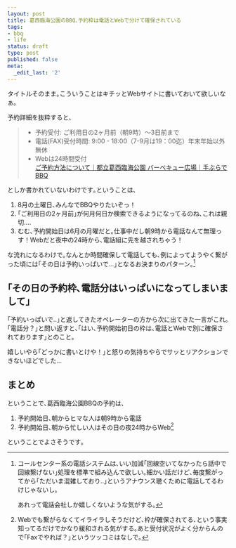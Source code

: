 ```yaml
---
layout: post
title: 葛西臨海公園のBBQ､予約枠は電話とWebで分けて確保されている
tags:
- bbq
- life
status: draft
type: post
published: false
meta:
  _edit_last: '2'
---
```

タイトルそのまま｡こういうことはキチッとWebサイトに書いておいて欲しいなぁ｡

予約詳細を抜粋すると､

> - 予約受付: ご利用日の2ヶ月前（朝9時）～3日前まで
> - 電話(FAX)受付時間: 9:00 - 18:00（7-9月は19：00迄）年末年始以外無休  
> - Webは24時間受付  
[ご予約方法について｜都立葛西臨海公園 バーベキュー広場｜手ぶらでBBQ](http://www.herofield.com/bbq/kasai/reservation.html)

としか書かれていないわけです｡ということは､

1. 8月の土曜日､みんなでBBQやりたいぞっ！
1. ｢ご利用日の2ヶ月前｣が何月何日か検索できるようになってるのね､これは親切....
3. むむ､予約開始日は6月の月曜だと｡仕事中だし朝9時から電話なんて無理っす！Webだと夜中の24時から､電話組に先を越されちゃう！

な流れになるわけで｡なんとか時間確保して電話しても､例によってようやく繋がった頃には｢その日は予約いっぱいで...｣となるお決まりのパターン｡[^01]

## ｢その日の予約枠､電話分はいっぱいになってしまいまして｣

｢予約いっぱいで..｣と返してきたオペレーターの方から次に出てきた一言がこれ｡｢電話分？｣と問い返すと､｢はい､予約開始初日の枠は､電話とWebで別に確保されております｣とのこと｡

嬉しいやら｢どっかに書いとけや！｣と怒りの気持ちやらでサッとリアクションできないほどでした...

## まとめ
ということで､葛西臨海公園BBQの予約は､

1. 予約開始日､朝からヒマな人は朝9時から電話
2. 予約開始日､朝から忙しい人はその日の夜24時からWeb[^02]

ということでよさそうです｡

[^01]: コールセンター系の電話システムは､いい加減｢回線空いてなかったら話中で回線繋げない｣処理を標準で組み込んで欲しい｡細かい話だけど､毎度繋がってから｢ただいま混雑しており..｣というアナウンス聴くために電話してるわけじゃないし｡

    あれって電話会社しか嬉しくないような気がする｡

[^02]: Webでも繋がらなくてイライラしそうだけど､枠が確保されてる､という事実知ってるだけでかなり緩和される気がする｡あと受付状況がよく分からんので｢Faxでやれば？｣というツッコミはなしで｡
